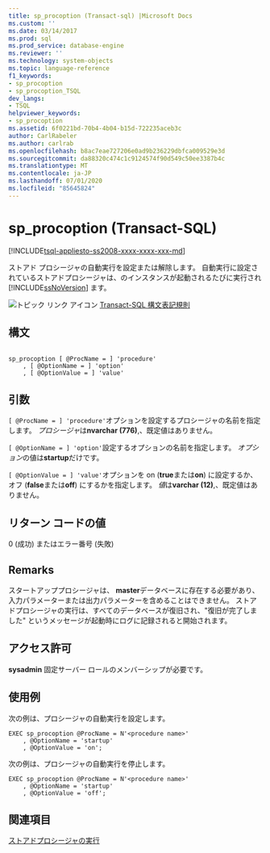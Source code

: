 ```yaml
---
title: sp_procoption (Transact-sql) |Microsoft Docs
ms.custom: ''
ms.date: 03/14/2017
ms.prod: sql
ms.prod_service: database-engine
ms.reviewer: ''
ms.technology: system-objects
ms.topic: language-reference
f1_keywords:
- sp_procoption
- sp_procoption_TSQL
dev_langs:
- TSQL
helpviewer_keywords:
- sp_procoption
ms.assetid: 6f0221bd-70b4-4b04-b15d-722235aceb3c
author: CarlRabeler
ms.author: carlrab
ms.openlocfilehash: b8ac7eae727206e0ad9b236229dbfca009529e3d
ms.sourcegitcommit: da88320c474c1c9124574f90d549c50ee3387b4c
ms.translationtype: MT
ms.contentlocale: ja-JP
ms.lasthandoff: 07/01/2020
ms.locfileid: "85645824"
---
```

# <a name="sp_procoption-transact-sql"></a>sp_procoption (Transact-SQL)
[!INCLUDE[tsql-appliesto-ss2008-xxxx-xxxx-xxx-md](../../includes/applies-to-version/sqlserver.md)]

  ストアド プロシージャの自動実行を設定または解除します。 自動実行に設定されているストアドプロシージャは、のインスタンスが起動されるたびに実行され [!INCLUDE[ssNoVersion](../../includes/ssnoversion-md.md)] ます。  
  
 ![トピック リンク アイコン](../../database-engine/configure-windows/media/topic-link.gif "トピック リンク アイコン") [Transact-SQL 構文表記規則](../../t-sql/language-elements/transact-sql-syntax-conventions-transact-sql.md)  
  
## <a name="syntax"></a>構文  
  
```  
  
sp_procoption [ @ProcName = ] 'procedure'   
    , [ @OptionName = ] 'option'   
    , [ @OptionValue = ] 'value'   
```  
  
## <a name="arguments"></a>引数  
`[ @ProcName = ] 'procedure'`オプションを設定するプロシージャの名前を指定します。 *プロシージャ*は**nvarchar (776)**,、既定値はありません。  
  
`[ @OptionName = ] 'option'`設定するオプションの名前を指定します。 *オプション*の値は**startup**だけです。  
  
`[ @OptionValue = ] 'value'`オプションを on (**true**または**on**) に設定するか、オフ (**false**または**off**) にするかを指定します。 *値*は**varchar (12)**,、既定値はありません。  
  
## <a name="return-code-values"></a>リターン コードの値  
 0 (成功) またはエラー番号 (失敗)  
  
## <a name="remarks"></a>Remarks  
 スタートアッププロシージャは、 **master**データベースに存在する必要があり、入力パラメーターまたは出力パラメーターを含めることはできません。 ストアドプロシージャの実行は、すべてのデータベースが復旧され、"復旧が完了しました" というメッセージが起動時にログに記録されると開始されます。  
  
## <a name="permissions"></a>アクセス許可  
 **sysadmin** 固定サーバー ロールのメンバーシップが必要です。  
  
## <a name="examples"></a>使用例  
 次の例は、プロシージャの自動実行を設定します。  
  
```  
EXEC sp_procoption @ProcName = N'<procedure name>'   
    , @OptionName = 'startup'   
    , @OptionValue = 'on';   
```  
  
 次の例は、プロシージャの自動実行を停止します。  
  
```  
EXEC sp_procoption @ProcName = N'<procedure name>'      
    , @OptionName = 'startup'
    , @OptionValue = 'off';   
```  
  
## <a name="see-also"></a>関連項目  
 [ストアドプロシージャの実行](../../relational-databases/stored-procedures/execute-a-stored-procedure.md)  
  
  
